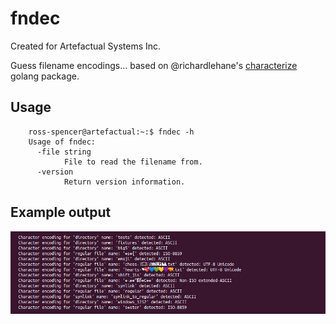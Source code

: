 # fndec

Created for Artefactual Systems Inc.

Guess filename encodings... based on @richardlehane's [characterize][char]
golang package.

## Usage
```
    ross-spencer@artefactual:~:$ fndec -h
    Usage of fndec:
      -file string
    	    File to read the filename from.
      -version
    	    Return version information.

```
## Example output
![alt text][example-one]

[char]: https://github.com/richardlehane/characterize "Characterize Package"
[example-one]: docs/images/example-output.png "Example encoding detection"
